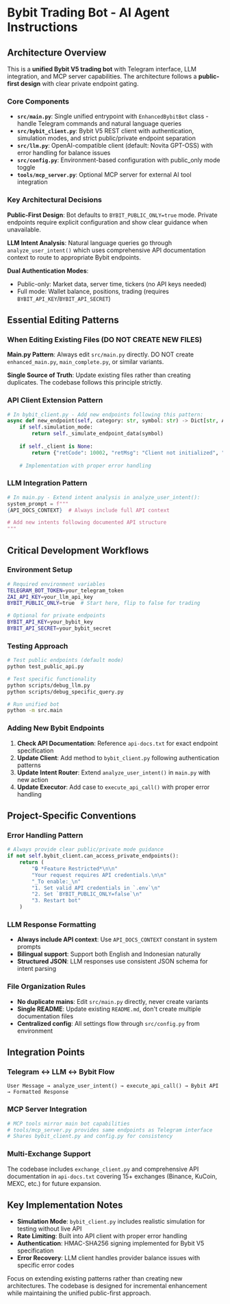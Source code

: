 # Bybit Trading Bot - AI Agent Instructions

## Architecture Overview

This is a **unified Bybit V5 trading bot** with Telegram interface, LLM integration, and MCP server capabilities. The architecture follows a **public-first design** with clear private endpoint gating.

### Core Components

- **`src/main.py`**: Single unified entrypoint with `EnhancedBybitBot` class - handle Telegram commands and natural language queries
- **`src/bybit_client.py`**: Bybit V5 REST client with authentication, simulation modes, and strict public/private endpoint separation
- **`src/llm.py`**: OpenAI-compatible client (default: Novita GPT-OSS) with error handling for balance issues
- **`src/config.py`**: Environment-based configuration with public_only mode toggle
- **`tools/mcp_server.py`**: Optional MCP server for external AI tool integration

### Key Architectural Decisions

**Public-First Design**: Bot defaults to `BYBIT_PUBLIC_ONLY=true` mode. Private endpoints require explicit configuration and show clear guidance when unavailable.

**LLM Intent Analysis**: Natural language queries go through `analyze_user_intent()` which uses comprehensive API documentation context to route to appropriate Bybit endpoints.

**Dual Authentication Modes**: 
- Public-only: Market data, server time, tickers (no API keys needed)
- Full mode: Wallet balance, positions, trading (requires `BYBIT_API_KEY`/`BYBIT_API_SECRET`)

## Essential Editing Patterns

### When Editing Existing Files (DO NOT CREATE NEW FILES)

**Main.py Pattern**: Always edit `src/main.py` directly. DO NOT create `enhanced_main.py`, `main_complete.py`, or similar variants.

**Single Source of Truth**: Update existing files rather than creating duplicates. The codebase follows this principle strictly.

### API Client Extension Pattern

```python
# In bybit_client.py - Add new endpoints following this pattern:
async def new_endpoint(self, category: str, symbol: str) -> Dict[str, Any]:
    if self.simulation_mode:
        return self._simulate_endpoint_data(symbol)
    
    if self._client is None:
        return {"retCode": 10002, "retMsg": "Client not initialized", "result": {}}
    
    # Implementation with proper error handling
```

### LLM Integration Pattern

```python
# In main.py - Extend intent analysis in analyze_user_intent():
system_prompt = f"""
{API_DOCS_CONTEXT}  # Always include full API context

# Add new intents following documented API structure
"""
```

## Critical Development Workflows

### Environment Setup
```bash
# Required environment variables
TELEGRAM_BOT_TOKEN=your_telegram_token
ZAI_API_KEY=your_llm_api_key
BYBIT_PUBLIC_ONLY=true  # Start here, flip to false for trading

# Optional for private endpoints
BYBIT_API_KEY=your_bybit_key
BYBIT_API_SECRET=your_bybit_secret
```

### Testing Approach
```bash
# Test public endpoints (default mode)
python test_public_api.py

# Test specific functionality
python scripts/debug_llm.py
python scripts/debug_specific_query.py

# Run unified bot
python -m src.main
```

### Adding New Bybit Endpoints

1. **Check API Documentation**: Reference `api-docs.txt` for exact endpoint specification
2. **Update Client**: Add method to `bybit_client.py` following authentication patterns
3. **Update Intent Router**: Extend `analyze_user_intent()` in `main.py` with new action
4. **Update Executor**: Add case to `execute_api_call()` with proper error handling

## Project-Specific Conventions

### Error Handling Pattern
```python
# Always provide clear public/private mode guidance
if not self.bybit_client.can_access_private_endpoints():
    return (
        "🔒 *Feature Restricted*\n\n"
        "Your request requires API credentials.\n\n"
        "_To enable:_\n"
        "1. Set valid API credentials in `.env`\n"
        "2. Set `BYBIT_PUBLIC_ONLY=false`\n"
        "3. Restart bot"
    )
```

### LLM Response Formatting
- **Always include API context**: Use `API_DOCS_CONTEXT` constant in system prompts
- **Bilingual support**: Support both English and Indonesian naturally
- **Structured JSON**: LLM responses use consistent JSON schema for intent parsing

### File Organization Rules
- **No duplicate mains**: Edit `src/main.py` directly, never create variants
- **Single README**: Update existing `README.md`, don't create multiple documentation files
- **Centralized config**: All settings flow through `src/config.py` from environment

## Integration Points

### Telegram ↔ LLM ↔ Bybit Flow
```
User Message → analyze_user_intent() → execute_api_call() → Bybit API → Formatted Response
```

### MCP Server Integration
```python
# MCP tools mirror main bot capabilities
# tools/mcp_server.py provides same endpoints as Telegram interface
# Shares bybit_client.py and config.py for consistency
```

### Multi-Exchange Support
The codebase includes `exchange_client.py` and comprehensive API documentation in `api-docs.txt` covering 15+ exchanges (Binance, KuCoin, MEXC, etc.) for future expansion.

## Key Implementation Notes

- **Simulation Mode**: `bybit_client.py` includes realistic simulation for testing without live API
- **Rate Limiting**: Built into API client with proper error handling
- **Authentication**: HMAC-SHA256 signing implemented for Bybit V5 specification
- **Error Recovery**: LLM client handles provider balance issues with specific error codes

Focus on extending existing patterns rather than creating new architectures. The codebase is designed for incremental enhancement while maintaining the unified public-first approach.